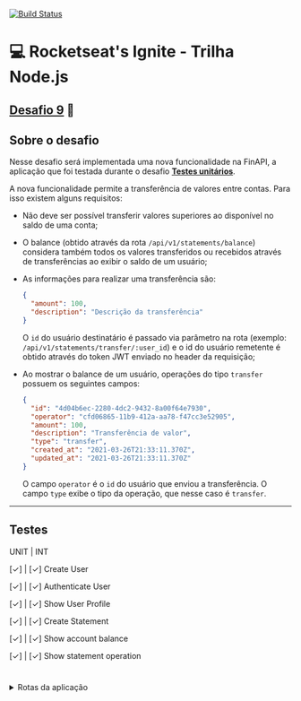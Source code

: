 [![Build Status](https://travis-ci.com/magujun/ignite-nodejs-desafio9.svg?branch=main)](https://travis-ci.com/magujun/ignite-nodejs-desafio9)

# 💻 Rocketseat's Ignite - Trilha Node.js

## [Desafio 9](https://www.notion.so/Desafio-01-Transfer-ncias-com-a-FinAPI-5e1dbfc0bd66420f85f6a4948ad727c2) 🚀

## Sobre o desafio

Nesse desafio será implementada uma nova funcionalidade na FinAPI, a aplicação que foi testada durante o desafio **[Testes unitários](https://www.notion.so/Desafio-01-Testes-unit-rios-0321db2af07e4b48a85a1e4e360fcd11)**.

A nova funcionalidade permite a transferência de valores entre contas.
Para isso existem alguns requisitos:

- Não deve ser possível transferir valores superiores ao disponível no saldo de uma conta;
- O balance (obtido através da rota `/api/v1/statements/balance`) considera também todos os valores transferidos ou recebidos através de transferências ao exibir o saldo de um usuário;
- As informações para realizar uma transferência são:

  ```json
  {
    "amount": 100,
    "description": "Descrição da transferência"
  }
  ```

  O `id` do usuário destinatário é passado via parâmetro na rota (exemplo: `/api/v1/statements/transfer/:user_id`) e o id do usuário remetente é obtido através do token JWT enviado no header da requisição;

- Ao mostrar o balance de um usuário, operações do tipo `transfer` possuem os seguintes campos:

  ```json
  {
    "id": "4d04b6ec-2280-4dc2-9432-8a00f64e7930",
    "operator": "cfd06865-11b9-412a-aa78-f47cc3e52905",
    "amount": 100,
    "description": "Transferência de valor",
    "type": "transfer",
    "created_at": "2021-03-26T21:33:11.370Z",
    "updated_at": "2021-03-26T21:33:11.370Z"
  }
  ```

  O campo `operator` é o `id` do usuário que enviou a transferência.
  O campo `type` exibe o tipo da operação, que nesse caso é `transfer`.

---

## Testes

UNIT | INT

[✓] | [✓] Create User

[✓] | [✓] Authenticate User

[✓] | [✓] Show User Profile

[✓] | [✓] Create Statement

[✓] | [✓] Show account balance

[✓] | [✓] Show statement operation

#

<details>

<summary>Rotas da aplicação</summary>

<details>
<summary>POST `/api/v1/users`</summary>

A rota recebe `name`, `email` e `password` dentro do corpo da requisição, salva o usuário criado no banco e retorna uma resposta vazia com status `201`.</details>

<details>
<summary>POST `/api/v1/sessions`</summary>

A rota recebe `email` e `password` no corpo da requisição e retorna os dados do usuário autenticado junto à um token JWT.
Essa aplicação não possui refresh token, ou seja, o token criado dura apenas 1 dia e deve ser recriado após o período mencionado.</details>

<details>
<summary>GET `/api/v1/profile`</summary>

A rota recebe um token JWT pelo header da requisição e retorna as informações do usuário autenticado.</details>

<details>
<summary>GET `/api/v1/statements/balance`</summary>

A rota recebe um token JWT pelo header da requisição e retorna uma lista com todas as operações de depósito, saque e transferência do usuário autenticado e também o saldo total da conta numa propriedade `balance`.</details>

<details>
<summary>POST `/api/v1/statements/deposit`</summary>

A rota recebe um token JWT pelo header e `amount` e `description` no corpo da requisição, registra a operação de depósito do valor e retorna as informações do depósito criado com status `201`.</details>

<details>
<summary>POST `/api/v1/statements/withdraw`</summary>

A rota recebe um token JWT pelo header e `amount` e `description` no corpo da requisição, registra a operação de saque do valor (caso o usuário possua saldo válido) e retorna as informações do saque criado com status `201`.</details>

<details>
<summary>GET `/api/v1/statements/:statement_id`</summary>

A rota recebe um token JWT pelo header e o id de uma operação registrada (saque ou depósito) na URL da rota e retorna as informações da operação encontrada.</details>

<details>
<summary>GET `/api/v1/statements/transfers/:user_id`</summary>

A rota recebe um token JWT pelo header para identificar o remetente e o id de outro usuário na URL da rota como parâmetro para o identificar o destinatário e assim registrar a operação de transferência.</details>

</details>
